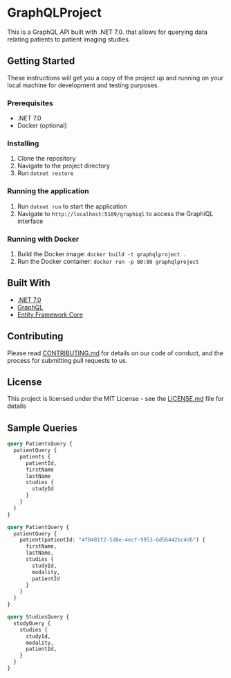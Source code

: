 # GraphQLProject

This is a GraphQL API built with .NET 7.0. that allows for querying data relating patients to patient imaging studies.

## Getting Started

These instructions will get you a copy of the project up and running on your local machine for development and testing purposes.

### Prerequisites

- .NET 7.0
- Docker (optional)

### Installing

1. Clone the repository
2. Navigate to the project directory
3. Run `dotnet restore`

### Running the application

1. Run `dotnet run` to start the application
2. Navigate to `http://localhost:5109/graphiql` to access the GraphiQL interface

### Running with Docker

1. Build the Docker image: `docker build -t graphqlproject .`
2. Run the Docker container: `docker run -p 80:80 graphqlproject`

## Built With

- [.NET 7.0](https://dotnet.microsoft.com/download/dotnet/7.0)
- [GraphQL](https://graphql.org/)
- [Entity Framework Core](https://docs.microsoft.com/en-us/ef/core/)

## Contributing

Please read [CONTRIBUTING.md](CONTRIBUTING.md) for details on our code of conduct, and the process for submitting pull requests to us.

## License

This project is licensed under the MIT License - see the [LICENSE.md](LICENSE.md) file for details

## Sample Queries

```graphql
query PatientsQuery {
  patientQuery {
    patients {
      patientId,
      firstName
      lastName
      studies {
        studyId
      }
    }
  }
}
```

```graphql
query PatientQuery {
  patientQuery {
    patient(patientId: "4f0481f2-5d8e-4ecf-9953-6d56442bc4d6") {
      firstName,
      lastName,
      studies {
        studyId,
        modality,
        patientId
      }
    }
  }
}
```

```graphql
query StudiesQuery {
  studyQuery {
    studies {
      studyId,
      modality,
      patientId,
    }
  }
}
```